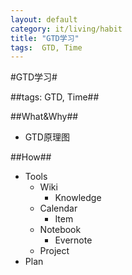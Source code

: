 ```yaml
---
layout: default
category: it/living/habit
title: "GTD学习"
tags:  GTD, Time
---
```


#GTD学习#



##tags: GTD, Time##



##What&Why##
* GTD原理图



##How##
* Tools
  * Wiki
    * Knowledge
  * Calendar
    * Item
  * Notebook
    * Evernote
  * Project
* Plan
